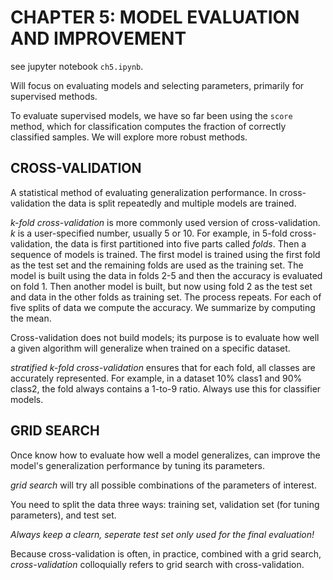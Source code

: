 # CHAPTER 5: MODEL EVALUATION AND IMPROVEMENT

see jupyter notebook `ch5.ipynb`.

Will focus on evaluating models and selecting parameters, primarily for supervised methods.

To evaluate supervised models, we have so far been using the `score` method, which for classification computes the fraction of correctly classified samples. We will explore more robust methods.

## CROSS-VALIDATION

A statistical method of evaluating generalization performance. In cross-validation the data is split repeatedly and multiple models are trained.

*k-fold cross-validation* is more commonly used version of cross-validation. *k* is a user-specified number, usually 5 or 10. For example, in 5-fold cross-validation, the data is first partitioned into five parts called *folds*. Then a sequence of models is trained.  The first model is trained using the first fold as the test set and the remaining folds are used as the training set. The model is built using the data in folds 2-5 and then the accuracy is evaluated on fold 1. Then another model is built, but now using fold 2 as the test set and data in the other folds as training set. The process repeats. For each of five splits of data we compute the accuracy. We summarize by computing the mean.

Cross-validation does not build models; its purpose is to evaluate how well a given algorithm will generalize when trained on a specific dataset.

*stratified k-fold cross-validation* ensures that for each fold, all classes are accurately represented. For example, in a dataset 10% class1 and 90% class2, the fold always contains a 1-to-9 ratio.  Always use this for classifier models.  

## GRID SEARCH

Once know how to evaluate how well a model generalizes, can improve the model's generalization performance by tuning its parameters. 

*grid search* will try all possible combinations of the parameters of interest. 

You need to split the data three ways: training set, validation set (for tuning parameters), and test set.

*Always keep a clearn, seperate test set only used for the final evaluation!*

Because cross-validation is often, in practice, combined with a grid search, *cross-validation* colloquially refers to grid search with cross-validation.



